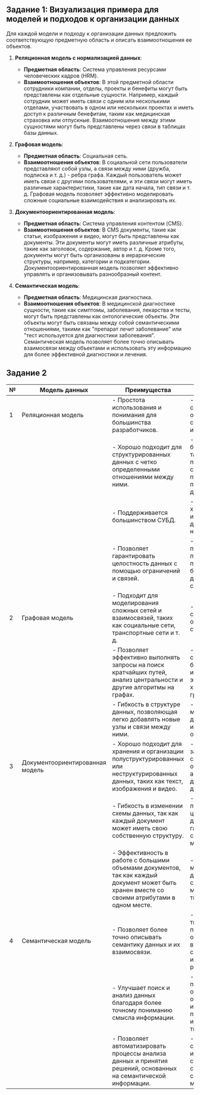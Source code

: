 ## Задание 1: Визуализация примера для моделей и подходов к организации данных

Для каждой модели и подходу к организации данных предложить соответствующую предметную область и описать взаимоотношения ее объектов.

1. **Реляционная модель с нормализацией данных**:

   - **Предметная область**: Система управления ресурсами человеческих кадров (HRM).
   - **Взаимоотношения объектов**: В этой предметной области сотрудники компании, отделы, проекты и бенефиты могут быть представлены как отдельные сущности. Например, каждый сотрудник может иметь связи с одним или несколькими отделами, участвовать в одном или нескольких проектах и иметь доступ к различным бенефитам, таким как медицинская страховка или отпускные. Взаимоотношения между этими сущностями могут быть представлены через связи в таблицах базы данных.

2. **Графовая модель**:

   - **Предметная область**: Социальная сеть.
   - **Взаимоотношения объектов**: В социальной сети пользователи представляют собой узлы, а связи между ними (дружба, подписка и т. д.) - ребра графа. Каждый пользователь может иметь связи с другими пользователями, и эти связи могут иметь различные характеристики, такие как дата начала, тип связи и т. д. Графовая модель позволяет эффективно моделировать сложные социальные взаимодействия и анализировать их.

3. **Документоориентированная модель**:

   - **Предметная область**: Система управления контентом (CMS).
   - **Взаимоотношения объектов**: В CMS документы, такие как статьи, изображения и видео, могут быть представлены как документы. Эти документы могут иметь различные атрибуты, такие как заголовок, содержание, автор и т. д. Кроме того, документы могут быть организованы в иерархические структуры, например, категории и подкатегории. Документоориентированная модель позволяет эффективно управлять и организовывать разнообразный контент.

4. **Семантическая модель**:
   - **Предметная область**: Медицинская диагностика.
   - **Взаимоотношения объектов**: В медицинской диагностике сущности, такие как симптомы, заболевания, лекарства и тесты, могут быть представлены как онтологические объекты. Эти объекты могут быть связаны между собой семантическими отношениями, такими как "препарат лечит заболевание" или "тест используется для диагностики заболевания". Семантическая модель позволяет более точно описывать взаимосвязи между объектами и использовать эту информацию для более эффективной диагностики и лечения.

## Задание 2

| №   | Модель данных                   | Преимущества                                                                                                                                  | Недостатки                                                                                                        |
| --- | ------------------------------- | --------------------------------------------------------------------------------------------------------------------------------------------- | ----------------------------------------------------------------------------------------------------------------- |
| 1   | Реляционная модель              | - Простота использования и понимания для большинства разработчиков.                                                                           | - Потребность в сложных JOIN-операциях для соединения данных из разных таблиц.                                    |
|     |                                 | - Хорошо подходит для структурированных данных с четко определенными отношениями между ними.                                                  | - Использование большого количества таблиц может привести к сложностям в проектировании и поддержке базы данных.  |
|     |                                 | - Поддерживается большинством СУБД.                                                                                                           | - Неэффективно для хранения и обработки иерархических данных или данных с нечеткими связями.                      |
|     |                                 | - Позволяет гарантировать целостность данных с помощью ограничений и связей.                                                                  | - Возникают проблемы с производительностью при выполнении больших объемов данных или при сложных запросах.        |
| 2   | Графовая модель                 | - Подходит для моделирования сложных сетей и взаимосвязей, таких как социальные сети, транспортные сети и т. д.                               | - Могут возникать сложности при обновлении структуры графа.                                                       |
|     |                                 | - Позволяет эффективно выполнять запросы на поиск кратчайших путей, анализ центральности и другие алгоритмы на графах.                        | - Требует специализированных баз данных или инструментов для эффективного хранения и обработки графов.            |
|     |                                 | - Гибкость в структуре данных, позволяющая легко добавлять новые узлы и связи между ними.                                                     | - Не подходит для моделирования данных с простыми или линейными отношениями.                                      |
| 3   | Документоориентированная модель | - Хорошо подходит для хранения и организации полуструктурированных или неструктурированных данных, таких как текст, изображения и видео.      | - Сложно выполнять запросы, требующие сложных JOIN-операций или агрегирования данных из различных документов.     |
|     |                                 | - Гибкость в изменении схемы данных, так как каждый документ может иметь свою собственную структуру.                                          | - Могут возникать проблемы с целостностью данных, так как нет гарантированной схемы или связей между документами. |
|     |                                 | - Эффективность в работе с большими объемами документов, так как каждый документ может быть хранен вместе со своими атрибутами в одном месте. | - Неэффективно для моделирования данных с явными и сложными связями между разными типами документов.              |
| 4   | Семантическая модель            | - Позволяет более точно описывать семантику данных и их взаимосвязи.                                                                          | - Требует тщательного проектирования онтологии и внедрения специализированных инструментов для работы с ней.      |
|     |                                 | - Улучшает поиск и анализ данных благодаря более точному пониманию смысла информации.                                                         | - Трудности в поддержке и обновлении онтологии при изменении предметной области или внесении новых типов данных.  |
|     |                                 | - Позволяет автоматизировать процессы анализа данных и принятия решений, основанных на семантической информации.                              | - Могут возникать сложности при интеграции существующих систем и данных в семантическую модель.                   |
